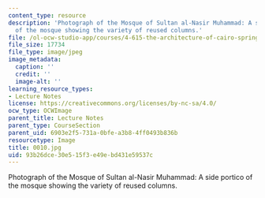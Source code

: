 ```yaml
---
content_type: resource
description: 'Photograph of the Mosque of Sultan al-Nasir Muhammad: A side portico
  of the mosque showing the variety of reused columns.'
file: /ol-ocw-studio-app/courses/4-615-the-architecture-of-cairo-spring-2002/93b26dce30e515f3e49ebd431e59537c_0010.jpg
file_size: 17734
file_type: image/jpeg
image_metadata:
  caption: ''
  credit: ''
  image-alt: ''
learning_resource_types:
- Lecture Notes
license: https://creativecommons.org/licenses/by-nc-sa/4.0/
ocw_type: OCWImage
parent_title: Lecture Notes
parent_type: CourseSection
parent_uid: 6903e2f5-731a-0bfe-a3b8-4ff0493b836b
resourcetype: Image
title: 0010.jpg
uid: 93b26dce-30e5-15f3-e49e-bd431e59537c
---
```

Photograph of the Mosque of Sultan al-Nasir Muhammad: A side portico of the mosque showing the variety of reused columns.